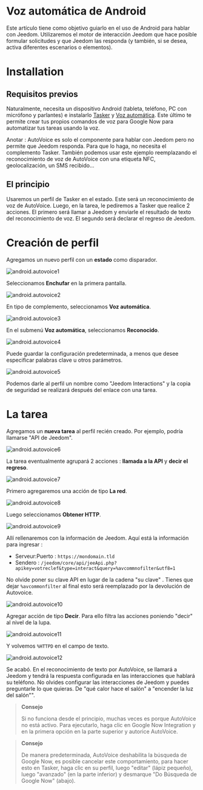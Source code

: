# Voz automática de Android

Este artículo tiene como objetivo guiarlo en el uso de Android para hablar con Jeedom. Utilizaremos el motor de interacción Jeedom que hace posible formular solicitudes y que Jeedom las responda (y también, si se desea, activa diferentes escenarios o elementos).

# Installation

## Requisitos previos

Naturalmente, necesita un dispositivo Android (tableta, teléfono, PC con micrófono y parlantes) e instalarlo [Tasker](https://play.google.com/store/apps/details?id=net.dinglisch.android.taskerm&hl=fr) y [Voz automática](https://play.google.com/store/apps/details?id=com.joaomgcd.autovoice&hl=fr). Este último te permite crear tus propios comandos de voz para Google Now para automatizar tus tareas usando la voz.

Anotar : AutoVoice es solo el componente para hablar con Jeedom pero no permite que Jeedom responda. Para que lo haga, no necesita el complemento Tasker. También podemos usar este ejemplo reemplazando el reconocimiento de voz de AutoVoice con una etiqueta NFC, geolocalización, un SMS recibido…

## El principio

Usaremos un perfil de Tasker en el estado. Este será un reconocimiento de voz de AutoVoice. Luego, en la tarea, le pediremos a Tasker que realice 2 acciones. El primero será llamar a Jeedom y enviarle el resultado de texto del reconocimiento de voz. El segundo será declarar el regreso de Jeedom.

# Creación de perfil

Agregamos un nuevo perfil con un **estado** como disparador.

![android.autovoice1](images/android.autovoice1.png)

Seleccionamos **Enchufar** en la primera pantalla.

![android.autovoice2](images/android.autovoice2.png)

En tipo de complemento, seleccionamos **Voz automática**.

![android.autovoice3](images/android.autovoice3.png)

En el submenú **Voz automática**, seleccionamos **Reconocido**.

![android.autovoice4](images/android.autovoice4.png)

Puede guardar la configuración predeterminada, a menos que desee
especificar palabras clave u otros parámetros.

![android.autovoice5](images/android.autovoice5.png)

Podemos darle al perfil un nombre como "Jeedom Interactions" y la copia de seguridad se realizará después del enlace con una tarea.

# La tarea

Agregamos un **nueva tarea** al perfil recién creado. Por ejemplo, podría llamarse "API de Jeedom".

![android.autovoice6](images/android.autovoice6.png)

La tarea eventualmente agrupará 2 acciones : **llamada a la API** y **decir el regreso**.

![android.autovoice7](images/android.autovoice7.png)

Primero agregaremos una acción de tipo **La red**.

![android.autovoice8](images/android.autovoice8.png)

Luego seleccionamos **Obtener HTTP**.

![android.autovoice9](images/android.autovoice9.png)

Allí rellenaremos con la información de Jeedom. Aquí está la información para ingresar :

-   Serveur:Puerto : ``https://mondomain.tld``
-   Sendero : ``/jeedom/core/api/jeeApi.php?apikey=votreclef&type=interact&query=%avcommnofilter&utf8=1``

No olvide poner su clave API en lugar de la cadena "su clave" . Tienes que dejar ``%avcommonfilter`` al final esto será reemplazado por la devolución de Autovoice.

![android.autovoice10](images/android.autovoice10.png)

Agregar acción de tipo **Decir**. Para ello filtra las acciones poniendo "decir" al nivel de la lupa.

![android.autovoice11](images/android.autovoice11.png)

Y volvemos ``%HTTPD`` en el campo de texto.

![android.autovoice12](images/android.autovoice12.png)

Se acabó. En el reconocimiento de texto por AutoVoice, se llamará a Jeedom y tendrá la respuesta configurada en las interacciones que hablará su teléfono. No olvides configurar las interacciones de Jeedom y puedes preguntarle lo que quieras. De "qué calor hace el salón" a "encender la luz del salón"".

> **Consejo**
>
> Si no funciona desde el principio, muchas veces es porque AutoVoice no está activo. Para ejecutarlo, haga clic en Google Now Integration y en la primera opción en la parte superior y autorice AutoVoice.

> **Consejo**
>
> De manera predeterminada, AutoVoice deshabilita la búsqueda de Google Now, es posible cancelar este comportamiento, para hacer esto en Tasker, haga clic en su perfil, luego "editar" (lápiz pequeño), luego "avanzado" (en la parte inferior) y desmarque "Do Búsqueda de Google Now" (abajo).
